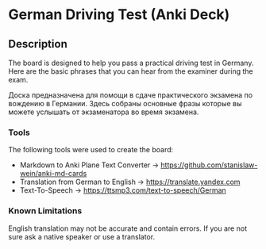 # German Driving Test (Anki Deck)

## Description

The board is designed to help you pass a practical driving test in Germany. Here are the basic phrases that you can hear from the examiner during the exam.

Доска предназначена для помощи в сдаче практического экзамена по вождению в Германии. Здесь собраны основные фразы которые вы можете услышать от экзаменатора во
время экзамена.

### Tools

The following tools were used to create the board:

* Markdown to Anki Plane Text Converter -> https://github.com/stanislaw-wein/anki-md-cards
* Translation from German to English -> https://translate.yandex.com
* Text-To-Speech -> https://ttsmp3.com/text-to-speech/German

### Known Limitations

English translation may not be accurate and contain errors. If you are not sure ask a native speaker or use a translator.